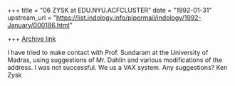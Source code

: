 +++
title = "06 ZYSK at EDU.NYU.ACFCLUSTER"
date = "1992-01-31"
upstream_url = "https://list.indology.info/pipermail/indology/1992-January/000186.html"

+++
[Archive link](https://list.indology.info/pipermail/indology/1992-January/000186.html)


I have tried to make contact with Prof. Sundaram at the University of
Madras, using suggestions of Mr. Dahlin and various modifications of
the address. I was not successful. We us a VAX system. Any suggestions?
Ken Zysk




